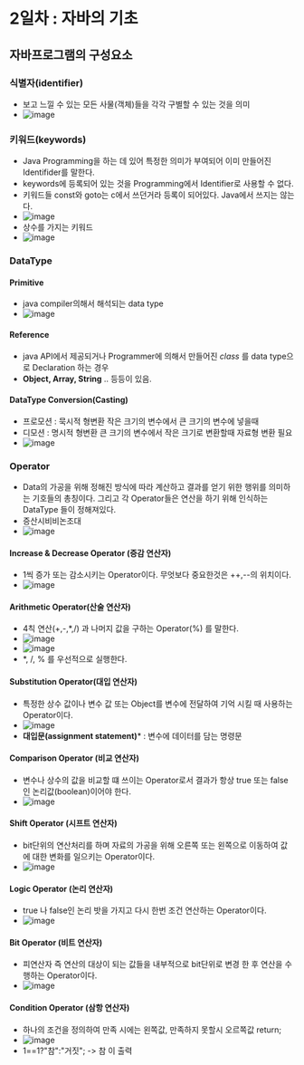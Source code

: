 # 2일차 : 자바의 기초
## 자바프로그램의 구성요소
### 식별자(identifier)
  - 보고 느낄 수 있는 모든 사물(객체)들을 각각 구별할 수 있는 것을 의미
  - ![image](https://user-images.githubusercontent.com/11310445/130714211-76f24554-43aa-4f02-9194-e6576acc9d2c.png)

### 키워드(keywords)
  - Java Programming을 하는 데 있어 특정한 의미가 부여되어 이미 만들어진 Identifider를 말한다.
  - keywords에 등록되어 있는 것을 Programming에서 Identifier로 사용할 수 없다.
  - 키워드들 const와 goto는 c에서 쓰던거라 등록이 되어있다. Java에서 쓰지는 않는다.
  - ![image](https://user-images.githubusercontent.com/11310445/130714365-e07fd11a-f5a6-481b-ba1b-a4ab4961efdd.png)
  - 상수를 가지는 키워드
  - ![image](https://user-images.githubusercontent.com/11310445/130714393-ba031344-2c24-4009-ac99-661dfe982143.png)

### DataType
#### Primitive
  - java compiler의해서 해석되는 data type
  - ![image](https://user-images.githubusercontent.com/11310445/130717391-93ed7aa5-a0be-4726-a62e-a0b4174d15d1.png)
#### Reference
  - java API에서 제공되거나 Programmer에 의해서 만들어진 *class* 를 data type으로 Declaration 하는 경우
  - **Object, Array, String** .. 등등이 있음.
#### DataType Conversion(Casting)
  - 프로모션 : 묵시적 형변환 작은 크기의 변수에서 큰 크기의 변수에 넣을때
  - 디모션 : 명시적 형변환 큰 크기의 변수에서 작은 크기로 변환할때 자료형 변환 필요
  - ![image](https://user-images.githubusercontent.com/11310445/130717231-09e888bf-3686-4300-812b-60b2ab5f6e3d.png)

### Operator
  - Data의 가공을 위해 정해진 방식에 따라 계산하고 결과를 얻기 위한 행위를 의미하는 기호들의 총칭이다. 그리고 각 Operator들은 연산을 하기 위해 인식하는 DataType 들이 정해져있다.
  - 증산시비비논조대
  - ![image](https://user-images.githubusercontent.com/11310445/130720279-fcb9c3b5-95d3-4fb2-9653-43c1f9498c7d.png)
#### Increase & Decrease Operator (증감 연산자)
  - 1씩 증가 또는 감소시키는 Operator이다. 무엇보다 중요한것은 ++,--의 위치이다.
  - ![image](https://user-images.githubusercontent.com/11310445/130722522-8c181b5c-069e-49e0-9b8f-448880bf94f1.png)
#### Arithmetic Operator(산술 연산자)
  - 4칙 연산(+,-,*,/) 과 나머지 값을 구하는 Operator(%) 를 말한다.
  - ![image](https://user-images.githubusercontent.com/11310445/130720688-b5d6be9a-a72e-494c-9ca9-ee66d3f4d9a2.png)
  - ![image](https://user-images.githubusercontent.com/11310445/130720802-9ed84a53-ae33-4332-9aca-07e8ff8710ce.png)
  - *, /, % 를 우선적으로 실행한다.
#### Substitution Operator(대입 연산자)
  - 특정한 상수 값이나 변수 값 또는 Object를 변수에 전달하여 기억 시킬 때 사용하는 Operator이다.
  - ![image](https://user-images.githubusercontent.com/11310445/130721116-e00e60ad-f880-46a5-860d-d9aabadbaeee.png)
  - **대입문(assignment statement)*** : 변수에 데이터를 담는 명령문
#### Comparison Operator (비교 연산자)
  - 변수나 상수의 값을 비교할 떄 쓰이는 Operator로서 결과가 항상 true 또는 false인 논리값(boolean)이어야 한다.
  - ![image](https://user-images.githubusercontent.com/11310445/130721576-93881645-38ba-41f5-a9ae-e8d6633c122a.png)
#### Shift Operator (시프트 연산자)
  - bit단위의 연산처리를 하며 자료의 가공을 위해 오른쪽 또는 왼쪽으로 이동하여 값에 대한 변화를 일으키는 Operator이다.
  - ![image](https://user-images.githubusercontent.com/11310445/130722309-71c2e560-e781-4b30-80c0-7470bd5b8470.png)
#### Logic Operator (논리 연산자)
  - true 나 false인 논리 밧을 가지고 다시 한번 조건 연산하는 Operator이다.
  - ![image](https://user-images.githubusercontent.com/11310445/130721742-ceaf1585-fe61-44cc-9935-a741d2b69abd.png)
#### Bit Operator (비트 연산자)
  - 피연산자 즉 연산의 대상이 되는 값들을 내부적으로 bit단위로 변경 한 후 연산을 수행하는 Operator이다.
  - ![image](https://user-images.githubusercontent.com/11310445/130722165-53ca3d46-8435-46a9-8e8a-0930216833e5.png)
#### Condition Operator (삼항 연산자)
  - 하나의 조건을 정의하여 만족 시에는 왼쪽값, 만족하지 못할시 오르쪽값 return;
  - ![image](https://user-images.githubusercontent.com/11310445/130722743-1282f083-5213-4f99-accb-c48f8900a90f.png)
  - 1==1?"참":"거짓"; -> 참 이 출력
